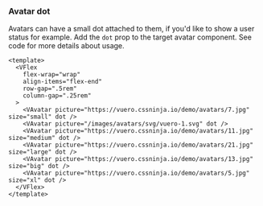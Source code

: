 ### Avatar dot

Avatars can have a small dot attached to them,
if you'd like to show a user status for example.
Add the `dot` prop to the target avatar component.
See code for more details about usage.

<!--code-->

```vue
<template>
  <VFlex
    flex-wrap="wrap"
    align-items="flex-end"
    row-gap=".5rem"
    column-gap=".25rem"
  >
    <VAvatar picture="https://vuero.cssninja.io/demo/avatars/7.jpg" size="small" dot />
    <VAvatar picture="/images/avatars/svg/vuero-1.svg" dot />
    <VAvatar picture="https://vuero.cssninja.io/demo/avatars/11.jpg" size="medium" dot />
    <VAvatar picture="https://vuero.cssninja.io/demo/avatars/21.jpg" size="large" dot />
    <VAvatar picture="https://vuero.cssninja.io/demo/avatars/13.jpg" size="big" dot />
    <VAvatar picture="https://vuero.cssninja.io/demo/avatars/5.jpg" size="xl" dot />
  </VFlex>
</template>
```

<!--/code-->

<!--example-->

<VFlex flex-wrap="wrap" align-items="flex-end" row-gap=".5rem" column-gap=".25rem">
  <VAvatar picture="https://vuero.cssninja.io/demo/avatars/7.jpg" size="small" dot />
  <VAvatar picture="/images/avatars/svg/vuero-1.svg" dot />
  <VAvatar picture="https://vuero.cssninja.io/demo/avatars/11.jpg" size="medium" dot />
  <VAvatar picture="https://vuero.cssninja.io/demo/avatars/21.jpg" size="large" dot />
  <VAvatar picture="https://vuero.cssninja.io/demo/avatars/13.jpg" size="big" dot />
  <VAvatar picture="https://vuero.cssninja.io/demo/avatars/5.jpg" size="xl" dot />
</VFlex>

<!--/example-->
